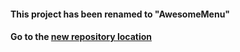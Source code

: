 #### This project has been renamed to "AwesomeMenu"

#### Go to the [new repository location](https://github.com/levey/AwesomeMenu)